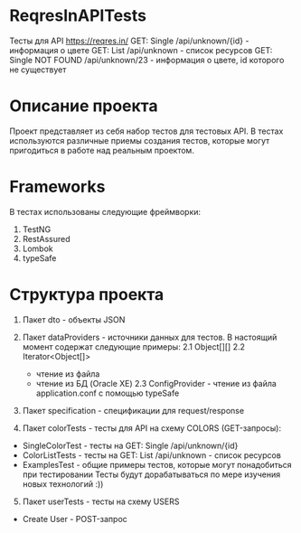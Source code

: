 # ReqresInAPITests

Тесты для API https://reqres.in/
GET: Single <resource> /api/unknown/{id} - информация о цвете
GET: List <resource> /api/unknown - список ресурсов
GET: Single <resource> NOT FOUND /api/unknown/23 - информация о цвете, id которого не существует

# Описание проекта

Проект представляет из себя набор тестов для тестовых API.
В тестах используются различные приемы создания тестов, которые могут пригодиться в работе над реальным проектом.

# Frameworks

В тестах использованы следующие фреймворки:

1. TestNG
2. RestAssured
3. Lombok
4. typeSafe

# Структура проекта

1. Пакет dto - объекты JSON
2. Пакет dataProviders - источники данных для тестов.
   В настоящий момент содержат следующие примеры:
2.1 Object[][]
2.2 Iterator<Object[]>
   - чтение из файла
   - чтение из БД (Oracle XE)
2.3 ConfigProvider - чтение из файла application.conf с помощью typeSafe

3. Пакет specification - спецификации для request/response

4. Пакет colorTests - тесты для API на схему COLORS (GET-запросы):
- SingleColorTest - тесты на GET: Single <resource> /api/unknown/{id}
- ColorListTests - тесты на GET: List <resource> /api/unknown - список ресурсов
- ExamplesTest - общие примеры тестов, которые могут понадобиться при тестировании
Тесты будут дорабатываться по мере изучения новых технологий :))

5. Пакет userTests - тесты на схему USERS
- Create User - POST-запрос